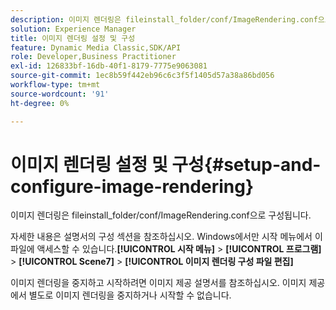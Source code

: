 ```yaml
---
description: 이미지 렌더링은 fileinstall_folder/conf/ImageRendering.conf으로 구성됩니다.
solution: Experience Manager
title: 이미지 렌더링 설정 및 구성
feature: Dynamic Media Classic,SDK/API
role: Developer,Business Practitioner
exl-id: 126833bf-16db-40f1-8179-7775e9063081
source-git-commit: 1ec8b59f442eb96c6c3f5f1405d57a38a86bd056
workflow-type: tm+mt
source-wordcount: '91'
ht-degree: 0%

---
```


# 이미지 렌더링 설정 및 구성{#setup-and-configure-image-rendering}

이미지 렌더링은 fileinstall_folder/conf/ImageRendering.conf으로 구성됩니다.

자세한 내용은 설명서의 구성 섹션을 참조하십시오. Windows에서만 시작 메뉴에서 이 파일에 액세스할 수 있습니다.**[!UICONTROL 시작 메뉴]** > **[!UICONTROL 프로그램]** > **[!UICONTROL Scene7]** > **[!UICONTROL 이미지 렌더링 구성 파일 편집]**

이미지 렌더링을 중지하고 시작하려면 이미지 제공 설명서를 참조하십시오. 이미지 제공에서 별도로 이미지 렌더링을 중지하거나 시작할 수 없습니다.
